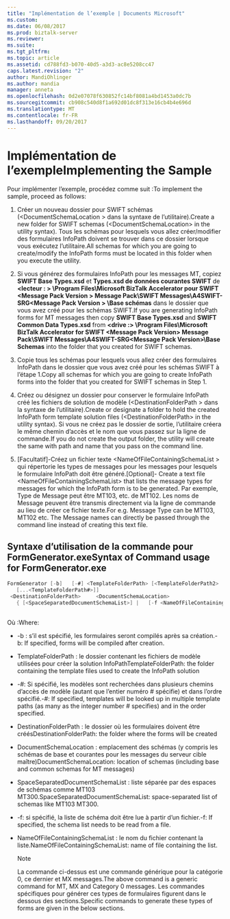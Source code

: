 ```yaml
---
title: "Implémentation de l’exemple | Documents Microsoft"
ms.custom: 
ms.date: 06/08/2017
ms.prod: biztalk-server
ms.reviewer: 
ms.suite: 
ms.tgt_pltfrm: 
ms.topic: article
ms.assetid: cd788fd3-b070-40d5-a3d3-ac8e5208cc47
caps.latest.revision: "2"
author: MandiOhlinger
ms.author: mandia
manager: anneta
ms.openlocfilehash: 0d2e07078f630852fc14bf8081a4bd1453a0dc7b
ms.sourcegitcommit: cb908c540d8f1a692d01dc8f313e16cb4b4e696d
ms.translationtype: MT
ms.contentlocale: fr-FR
ms.lasthandoff: 09/20/2017
---
```

# <a name="implementing-the-sample"></a><span data-ttu-id="f88fa-102">Implémentation de l’exemple</span><span class="sxs-lookup"><span data-stu-id="f88fa-102">Implementing the Sample</span></span>
<span data-ttu-id="f88fa-103">Pour implémenter l’exemple, procédez comme suit :</span><span class="sxs-lookup"><span data-stu-id="f88fa-103">To implement the sample, proceed as follows:</span></span>  
  
1.  <span data-ttu-id="f88fa-104">Créer un nouveau dossier pour SWIFT schémas (\<DocumentSchemaLocation > dans la syntaxe de l’utilitaire).</span><span class="sxs-lookup"><span data-stu-id="f88fa-104">Create a new folder for SWIFT schemas (\<DocumentSchemaLocation> in the utility syntax).</span></span> <span data-ttu-id="f88fa-105">Tous les schémas pour lesquels vous allez créer/modifier des formulaires InfoPath doivent se trouver dans ce dossier lorsque vous exécutez l’utilitaire.</span><span class="sxs-lookup"><span data-stu-id="f88fa-105">All schemas for which you are going to create/modify the InfoPath forms must be located in this folder when you execute the utility.</span></span>  
  
2.  <span data-ttu-id="f88fa-106">Si vous générez des formulaires InfoPath pour les messages MT, copiez **SWIFT Base Types.xsd** et **Types.xsd de données courantes SWIFT** de  **\<lecteur : > \Program Files\Microsoft BizTalk Accelerator pour SWIFT \<Message Pack Version > Message Pack\SWIFT Messages\A4SWIFT-SRG\<Message Pack Version > \Base schémas** dans le dossier que vous avez créé pour les schémas SWIFT.</span><span class="sxs-lookup"><span data-stu-id="f88fa-106">If you are generating InfoPath forms for MT messages then copy **SWIFT Base Types.xsd** and **SWIFT Common Data Types.xsd** from **\<drive :> \Program Files\Microsoft BizTalk Accelerator for SWIFT \<Message Pack Version> Message Pack\SWIFT Messages\A4SWIFT-SRG\<Message Pack Version>\Base Schemas** into the folder that you created for SWIFT schemas.</span></span>  
  
3.  <span data-ttu-id="f88fa-107">Copie tous les schémas pour lesquels vous allez créer des formulaires InfoPath dans le dossier que vous avez créé pour les schémas SWIFT à l’étape 1.</span><span class="sxs-lookup"><span data-stu-id="f88fa-107">Copy all schemas for which you are going to create InfoPath forms into the folder that you created for SWIFT schemas in Step 1.</span></span>  
  
4.  <span data-ttu-id="f88fa-108">Créez ou désignez un dossier pour conserver le formulaire InfoPath créé les fichiers de solution de modèle (\<DestinationFolderPath > dans la syntaxe de l’utilitaire).</span><span class="sxs-lookup"><span data-stu-id="f88fa-108">Create or designate a folder to hold the created InfoPath form template solution files (\<DestinationFolderPath> in the utility syntax).</span></span> <span data-ttu-id="f88fa-109">Si vous ne créez pas le dossier de sortie, l’utilitaire créera le même chemin d’accès et le nom que vous passez sur la ligne de commande.</span><span class="sxs-lookup"><span data-stu-id="f88fa-109">If you do not create the output folder, the utility will create the same with path and name that you pass on the command line.</span></span>  
  
5.  <span data-ttu-id="f88fa-110">[Facultatif]-Créez un fichier texte \<NameOfFileContainingSchemaList > qui répertorie les types de messages pour les messages pour lesquels le formulaire InfoPath doit être généré.</span><span class="sxs-lookup"><span data-stu-id="f88fa-110">[Optional]-  Create a text file \<NameOfFileContainingSchemaList> that lists the message types for messages for which the InfoPath form is to be generated.</span></span> <span data-ttu-id="f88fa-111">Par exemple, Type de Message peut être MT103, etc. de MT102. Les noms de Message peuvent être transmis directement via la ligne de commande au lieu de créer ce fichier texte.</span><span class="sxs-lookup"><span data-stu-id="f88fa-111">For e.g. Message Type can be MT103, MT102 etc. The Message names can directly be passed through the command line instead of creating this text file.</span></span>  
  
## <a name="syntax-of-command-usage-for-formgeneratorexe"></a><span data-ttu-id="f88fa-112">Syntaxe d’utilisation de la commande pour FormGenerator.exe</span><span class="sxs-lookup"><span data-stu-id="f88fa-112">Syntax of Command usage for FormGenerator.exe</span></span>  
  
```csharp  
FormGenerator [-b]   [-#] <TemplateFolderPath> [<TemplateFolderPath2>   
   [...<TemplateFolderPath#>]]  
 <DestinationFolderPath>     <DocumentSchemaLocation>  
   { [<SpaceSeparatedDocumentSchemaList>] |   [-f <NameOfFileContainingSchemaList>] }  
  
```  
  
 <span data-ttu-id="f88fa-113">Où :</span><span class="sxs-lookup"><span data-stu-id="f88fa-113">Where:</span></span>  
  
-   <span data-ttu-id="f88fa-114">-b : s’il est spécifié, les formulaires seront compilés après sa création.</span><span class="sxs-lookup"><span data-stu-id="f88fa-114">-b: If specified, forms will be compiled after creation.</span></span>  
  
-   <span data-ttu-id="f88fa-115">TemplateFolderPath : le dossier contenant les fichiers de modèle utilisées pour créer la solution InfoPath</span><span class="sxs-lookup"><span data-stu-id="f88fa-115">TemplateFolderPath: the folder containing the template files used to create the InfoPath solution</span></span>  
  
-   <span data-ttu-id="f88fa-116">-#: Si spécifié, les modèles sont recherchées dans plusieurs chemins d’accès de modèle (autant que l’entier numéro # spécifie) et dans l’ordre spécifié.</span><span class="sxs-lookup"><span data-stu-id="f88fa-116">-#: If specified, templates will be looked up in multiple template paths (as many as the integer number # specifies) and in the order specified.</span></span>  
  
-   <span data-ttu-id="f88fa-117">DestinationFolderPath : le dossier où les formulaires doivent être créés</span><span class="sxs-lookup"><span data-stu-id="f88fa-117">DestinationFolderPath: the folder where the forms will be created</span></span>  
  
-   <span data-ttu-id="f88fa-118">DocumentSchemaLocation : emplacement des schémas (y compris les schémas de base et courantes pour les messages du serveur cible maître)</span><span class="sxs-lookup"><span data-stu-id="f88fa-118">DocumentSchemaLocation: location of schemas (including base and common schemas for MT messages)</span></span>  
  
-   <span data-ttu-id="f88fa-119">SpaceSeparatedDocumentSchemaList : liste séparée par des espaces de schémas comme MT103 MT300.</span><span class="sxs-lookup"><span data-stu-id="f88fa-119">SpaceSeparatedDocumentSchemaList: space-separated list of schemas like MT103 MT300.</span></span>  
  
-   <span data-ttu-id="f88fa-120">-f: si spécifié, la liste de schéma doit être lue à partir d’un fichier.</span><span class="sxs-lookup"><span data-stu-id="f88fa-120">-f: If specified, the schema list needs to be read from a file.</span></span>  
  
-   <span data-ttu-id="f88fa-121">NameOfFileContainingSchemaList : le nom du fichier contenant la liste.</span><span class="sxs-lookup"><span data-stu-id="f88fa-121">NameOfFileContainingSchemaList: name of file containing the list.</span></span>  
  
    > [!NOTE]
    >  <span data-ttu-id="f88fa-122">La commande ci-dessus est une commande générique pour la catégorie 0, ce dernier et MX messages.</span><span class="sxs-lookup"><span data-stu-id="f88fa-122">The above command is a generic command for MT, MX and Category 0 messages.</span></span> <span data-ttu-id="f88fa-123">Les commandes spécifiques pour générer ces types de formulaires figurent dans le dessous des sections.</span><span class="sxs-lookup"><span data-stu-id="f88fa-123">Specific commands to generate these types of forms are given in the below sections.</span></span>
